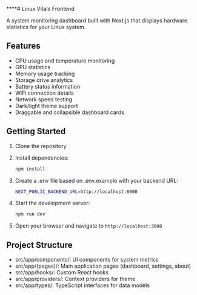 ****# Linux Vitals Frontend

A system monitoring dashboard built with Next.js that displays hardware statistics for your Linux system.

## Features

- CPU usage and temperature monitoring
- GPU statistics
- Memory usage tracking
- Storage drive analytics
- Battery status information
- WiFi connection details
- Network speed testing
- Dark/light theme support
- Draggable and collapsible dashboard cards

## Getting Started

1. Clone the repository
2. Install dependencies:

   ```bash
   npm install
    ```

3. Create a .env file based on .env.example with your backend URL:

   ```bash
   NEXT_PUBLIC_BACKEND_URL=http://localhost:8000
   ```

4. Start the development server:

   ```bash
   npm run dev
   ```

5. Open your browser and navigate to `http://localhost:3000`

## Project Structure

- src/app/components/: UI components for system metrics
- src/app/(pages)/: Main application pages (dashboard, settings, about)
- src/app/hooks/: Custom React hooks
- src/app/providers/: Context providers for theme
- src/app/types/: TypeScript interfaces for data models
